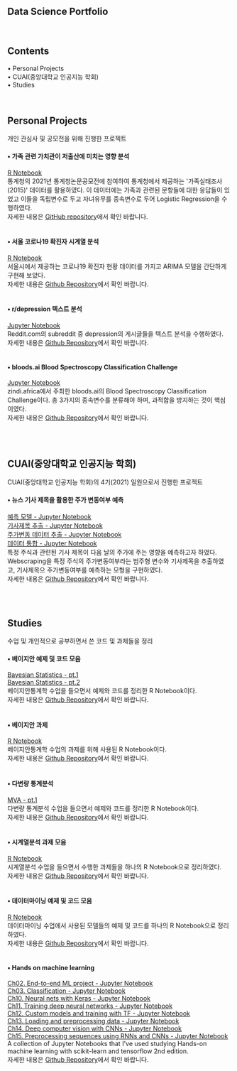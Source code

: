 ## Data Science Portfolio

<br/>



## Contents

• Personal Projects  
• CUAI(중앙대학교 인공지능 학회)  
• Studies 

<br/>



## Personal Projects

개인 관심사 및 공모전을 위해 진행한 프로젝트


#### • 가족 관련 가치관이 저출산에 미치는 영향 분석

[R Notebook](https://htmlpreview.github.io/?https://github.com/jaeyonggy/R-Fertility/blob/main/Fertility_Analysis.nb.html)  
통계청의 2021년 통계청논문공모전에 참여하여 통계청에서 제공하는 '가족실태조사(2015)' 데이터를 활용하였다. 이 데이터에는 가족과 관련된 문항들에 대한 응답들이 있었고 이들을 독립변수로 두고 자녀유무를 종속변수로 두어 Logistic Regression을 수행하였다.  
자세한 내용은 [GitHub repository](https://github.com/jaeyonggy/R-Fertility)에서 확인 바랍니다.  
<br/>


#### • 서울 코로나19 확진자 시계열 분석

[R Notebook](https://htmlpreview.github.io/?https://github.com/jaeyonggy/TimeSeries-SeoulCovid-19/blob/main/Seoul_covid19_Timeseries.nb.html)  
서울시에서 제공하는 코로나19 확진자 현황 데이터를 가지고 ARIMA 모델을 간단하게 구현해 보았다.  
자세한 내용은 [Github Repository](https://github.com/jaeyonggy/TimeSeries-SeoulCovid-19)에서 확인 바랍니다.  
<br/>


#### • r/depression 텍스트 분석

[Jupyter Notebook](https://nbviewer.org/github/jaeyonggy/Project-RedditDepressionTextAnalysis/blob/main/depression_text_analysis.ipynb)  
Reddit.com의 subreddit 중 depression의 게시글들을 텍스트 분석을 수행하였다.  
자세한 내용은 [Github Repository](https://github.com/jaeyonggy/Project-RedditDepressionTextAnalysis)에서 확인 바랍니다.  
<br/>


#### • bloods.ai Blood Spectroscopy Classification Challenge

[Jupyter Notebook](https://nbviewer.org/github/jaeyonggy/Zindi_Classification/blob/main/pca_rf_xgb_cv_final.ipynb)  
zindi.africa에서 주최한 bloods.ai의 Blood Spectroscopy Classification Challenge이다. 총 3가지의 종속변수를 분류해야 하며, 과적합을 방지하는 것이 핵심이였다.  
자세한 내용은 [Github Repository](https://github.com/jaeyonggy/Zindi_Classification)에서 확인 바랍니다.  
<br/>

<br/>



## CUAI(중앙대학교 인공지능 학회)

CUAI(중앙대학교 인공지능 학회)의 4기(2021) 일원으로서 진행한 프로젝트


#### • 뉴스 기사 제목을 활용한 주가 변동여부 예측

[예측 모델 - Jupyter Notebook](https://nbviewer.org/github/jaeyonggy/CUAI-Headlines_TextAnalysis_For_StockPrice_Prediction/blob/main/tfidf_title_to_pred.ipynb)  
[기사제목 추출 - Jupyter Notebook](https://nbviewer.org/github/jaeyonggy/CUAI-Headlines_TextAnalysis_For_StockPrice_Prediction/blob/main/Web%20Scraping%20for%20headlines/data_title.ipynb)  
[주가변동 데이터 추출 - Jupyter Notebook](https://nbviewer.org/github/jaeyonggy/CUAI-Headlines_TextAnalysis_For_StockPrice_Prediction/blob/main/Web%20Scraping%20for%20headlines/data_stock.ipynb)  
[데이터 통합 - Jupyter Notebook](https://nbviewer.org/github/jaeyonggy/CUAI-Headlines_TextAnalysis_For_StockPrice_Prediction/blob/main/Web%20Scraping%20for%20headlines/data_merge.ipynb)  
특정 주식과 관련된 기사 제목이 다음 날의 주가에 주는 영향을 예측하고자 하였다. Webscraping을 특정 주식의 주가변동여부라는 범주형 변수와 기사제목을 추출하였고, 기사제목으 주가변동여부를 예측하는 모형을 구현하였다.  
자세한 내용은 [Github Repository](https://github.com/jaeyonggy/CUAI-Headlines_TextAnalysis_For_StockPrice_Prediction)에서 확인 바랍니다.  
<br/>

<br/>



## Studies

수업 및 개인적으로 공부하면서 쓴 코드 및 과제들을 정리


#### • 베이지안 예제 및 코드 모음

[Bayesian Statistics - pt.1](https://htmlpreview.github.io/?https://github.com/jaeyonggy/Studies/blob/main/Bayesian.nb.html)  
[Bayesian Statistics - pt.2](https://htmlpreview.github.io/?https://github.com/jaeyonggy/Studies/blob/main/Bayesian_pt2.nb.html)  
베이지안통계학 수업을 들으면서 예제와 코드를 정리한 R Notebook이다.  
자세한 내용은 [Github Repository](https://github.com/jaeyonggy/Studies)에서 확인 바랍니다.  
<br/>


#### • 베이지안 과제

[R Notebook](https://htmlpreview.github.io/?https://github.com/jaeyonggy/Studies/blob/main/Bayes_HW.nb.html)  
베이지안통계학 수업의 과제를 위해 사용된 R Notebook이다.  
자세한 내용은 [Github Repository](https://github.com/jaeyonggy/Studies)에서 확인 바랍니다.  
<br/>


#### • 다변량 통계분석

[MVA - pt.1](https://htmlpreview.github.io/?https://github.com/jaeyonggy/Studies/blob/main/MVA.nb.html)  
다변량 통계분석 수업을 들으면서 예제와 코드를 정리한 R Notebook이다.    
자세한 내용은 [Github Repository](https://github.com/jaeyonggy/Studies)에서 확인 바랍니다.  
<br/>


#### • 시계열분석 과제 모음 

[R Notebook](https://htmlpreview.github.io/?https://github.com/jaeyonggy/Studies/blob/main/Timeseries.nb.html)  
시계열분석 수업을 들으면서 수행한 과제들을 하나의 R Notebook으로 정리하였다.  
자세한 내용은 [Github Repository](https://github.com/jaeyonggy/Studies)에서 확인 바랍니다.  
<br/>


#### • 데이터마이닝 예제 및 코드 모음 

[R Notebook](https://htmlpreview.github.io/?https://github.com/jaeyonggy/Studies/blob/main/datamining_notebook.nb.html)  
데이터마이닝 수업에서 사용된 모델들의 예제 및 코드를 하나의 R Notebook으로 정리하였다.  
자세한 내용은 [Github Repository](https://github.com/jaeyonggy/Studies)에서 확인 바랍니다.  
<br/>


#### • Hands on machine learning

[Ch02. End-to-end ML project - Jupyter Notebook](https://nbviewer.org/github/jaeyonggy/Studies/blob/main/ML/02_end_to_end_machine_learning_project.ipynb)  
[Ch03. Classification - Jupyter Notebook](https://nbviewer.org/github/jaeyonggy/Studies/blob/main/ML/03_classification.ipynb)  
[Ch10. Neural nets with Keras - Jupyter Notebook](https://nbviewer.org/github/jaeyonggy/Studies/blob/main/ML/10_neural_nets_with_keras.ipynb)  
[Ch11. Training deep neural networks - Jupyter Notebook](https://nbviewer.org/github/jaeyonggy/Studies/blob/main/ML/11_training_deep_neural_networks.ipynb)  
[Ch12. Custom models and training with TF - Jupyter Notebook](https://nbviewer.org/github/jaeyonggy/Studies/blob/main/ML/12_custom_models_and_training_with_tensorflow.ipynb)  
[Ch13. Loading and preprocessing data - Jupyter Notebook](https://nbviewer.org/github/jaeyonggy/Studies/blob/main/ML/13_loading_and_preprocessing_data.ipynb)  
[Ch14. Deep computer vision with CNNs - Jupyter Notebook](https://nbviewer.org/github/jaeyonggy/Studies/blob/main/ML/14_deep_computer_vision_with_cnns.ipynb)  
[Ch15. Preprocessing sequences using RNNs and CNNs - Jupyter Notebook](https://nbviewer.org/github/jaeyonggy/Studies/blob/main/ML/15_processing_sequences_using_rnns_and_cnns.ipynb)  
A collection of Jupyter Notebooks that I've used studying Hands-on machine learning with scikit-learn and tensorflow 2nd edition.  
자세한 내용은 [Github Repository](https://github.com/jaeyonggy/Studies)에서 확인 바랍니다.  
<br/>

<br/>


